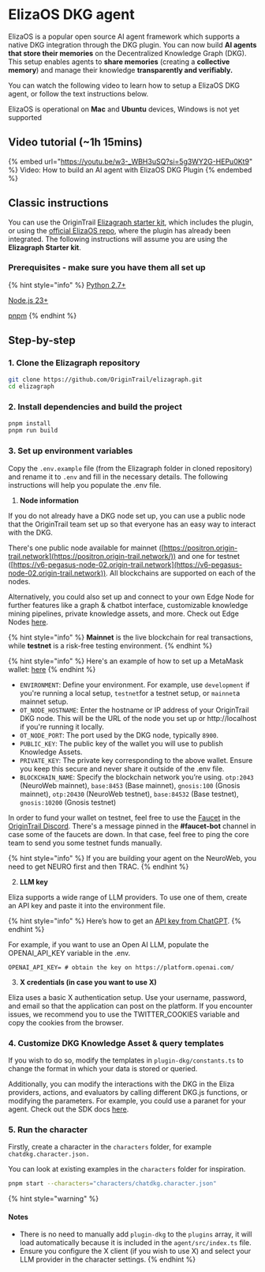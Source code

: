 # ElizaOS DKG agent

ElizaOS is a popular open source AI agent framework which supports a native DKG integration through the DKG plugin. You can now build **AI agents that store their memories** on the Decentralized Knowledge Graph (DKG). This setup enables agents to **share memories** (creating a **collective memory**) and manage their knowledge **transparently and verifiably.**&#x20;

You can watch the following video to learn how to setup a ElizaOS DKG agent, or follow the text instructions below.

ElizaOS is operational on **Mac** and **Ubuntu** devices, Windows is not yet supported

## Video tutorial (\~1h 15mins)

{% embed url="https://youtu.be/w3-_WBH3uSQ?si=5g3WY2G-HEPu0Kt9" %}
Video: How to build an AI agent with ElizaOS DKG Plugin
{% endembed %}

## Classic instructions

You can use the OriginTrail [Elizagraph starter kit](https://github.com/OriginTrail/elizagraph), which includes the plugin, or using the [official ElizaOS repo](https://github.com/elizaOS/eliza), where the plugin has already been integrated.  The following instructions will assume you are using the **Elizagraph Starter kit**.

### **Prerequisites - make sure you have them all set up**

{% hint style="info" %}
[Python 2.7+](https://www.python.org/downloads/)

[Node.js 23+](https://docs.npmjs.com/downloading-and-installing-node-js-and-npm/)

[pnpm](https://pnpm.io/installation)
{% endhint %}

## **Step-by-step**

### **1. Clone the Elizagraph repository**

```bash
git clone https://github.com/OriginTrail/elizagraph.git
cd elizagraph
```

### **2. Install dependencies and build the project**

```bash
pnpm install
pnpm run build
```

### **3. Set up environment variables**

Copy the `.env.example` file (from the Elizagraph folder in cloned repository) and rename it to `.env` and fill in the necessary details. The following instructions will help you populate the .env file.

1. **Node information**

If you do not already have a DKG node set up, you can use a public node that the OriginTrail team set up so that everyone has an easy way to interact with the DKG.

There's one public node available for mainnet ([https://positron.origin-trail.network](https://positron.origin-trail.network/)) and one for testnet ([https://v6-pegasus-node-02.origin-trail.network](https://v6-pegasus-node-02.origin-trail.network)). All blockchains are supported on each of the nodes.

Alternatively, you could also set up and connect to your own Edge Node for further features like a graph & chatbot interface, customizable knowledge mining pipelines, private knowledge assets, and more. Check out Edge Nodes [here](../dkg-edge-node/).

{% hint style="info" %}
**Mainnet** is the live blockchain for real transactions, while **testnet** is a risk-free testing environment.
{% endhint %}

{% hint style="info" %}
Here's an example of how to set up a MetaMask wallet: [here](https://youtu.be/-HTubEJ61zU?si=tUcacxeluIMRFp6q)
{% endhint %}

* `ENVIRONMENT`: Define your environment. For example, use `development` if you're running a local setup, `testnet`for a testnet setup, or `mainnet`a mainnet setup.
* `OT_NODE_HOSTNAME`: Enter the hostname or IP address of your OriginTrail DKG node. This will be the URL of the node you set up or http://localhost if you're running it locally.
* `OT_NODE_PORT`: The port used by the DKG node, typically `8900`.
* `PUBLIC_KEY`: The public key of the wallet you will use to publish Knowledge Assets.
* `PRIVATE_KEY`: The private key corresponding to the above wallet. Ensure you keep this secure and never share it outside of the .env file.
* `BLOCKCHAIN_NAME`: Specify the blockchain network you’re using. `otp:2043` (NeuroWeb mainnet), `base:8453` (Base mainnet), `gnosis:100` (Gnosis mainnet), `otp:20430` (NeuroWeb testnet), `base:84532` (Base testnet), `gnosis:10200` (Gnosis testnet)

In order to fund your wallet on testnet, feel free to use the [Faucet](../../useful-resources/test-token-faucet.md) in the [OriginTrail Discord](https://discord.gg/xCaY7hvNwD). There's a message pinned in the **#faucet-bot** channel in case some of the faucets are down. In that case, feel free to ping the core team to send you some testnet funds manually.

{% hint style="info" %}
If you are building your agent on the NeuroWeb, you need to get NEURO first and then TRAC.
{% endhint %}

2. **LLM key**

Eliza supports a wide range of LLM providers. To use one of them, create an API key and paste it into the environment file.

{% hint style="info" %}
Here’s how to get an [API key from ChatGPT](https://www.youtube.com/watch?v=3BrmNZoPzHA).&#x20;
{% endhint %}

For example, if you want to use an Open AI LLM, populate the OPENAI\_API\_KEY variable in the .env.

```properties
OPENAI_API_KEY= # obtain the key on https://platform.openai.com/
```

3. **X credentials (in case you want to use X)**

Eliza uses a basic X authentication setup. Use your username, password, and email so that the application can post on the platform. If you encounter issues, we recommend you to use the TWITTER\_COOKIES variable and copy the cookies from the browser.

### **4. Customize DKG Knowledge Asset & query templates**

If you wish to do so, modify the templates in `plugin-dkg/constants.ts` to change the format in which your data is stored or queried.

Additionally, you can modify the interactions with the DKG in the Eliza providers, actions, and evaluators by calling different DKG.js functions, or modifying the parameters. For example, you could use a paranet for your agent. Check out the SDK docs [here](../dkg-sdk/).

### **5. Run the character**

Firstly, create a character in the `characters` folder, for example `chatdkg.character.json.`

You can look at existing examples in the `characters` folder for inspiration.

```bash
pnpm start --characters="characters/chatdkg.character.json"
```



{% hint style="warning" %}
#### Notes

* There is no need to manually add `plugin-dkg` to the `plugins` array, it will load automatically because it is included in the `agent/src/index.ts` file.
* Ensure you configure the X client (if you wish to use X) and select your LLM provider in the character settings.
{% endhint %}

